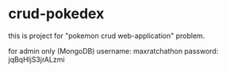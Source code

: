 # crud-pokedex

this is project for "pokemon crud web-application" problem.

for admin only (MongoDB)
username: maxratchathon
password: jqBqHljS3jrALzmi
